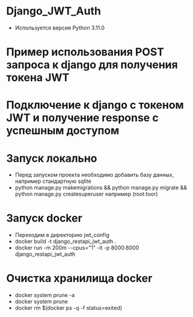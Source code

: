 # Django_JWT_Auth
- Используется версия Python 3.11.0
# Пример использования POST запроса к django для получения токена JWT

# Подключение к django с токеном JWT и получение response с успешным доступом

# Запуск локально
- Перед запуском проекта необходимо добавить базу данных, например стандартную sqlite
- python manage.py makemigrations && python manage.py migrate && python manage.py createsuperuser например (root:toor)
# Запуск docker
- Переходим в директорию jwt_config
- docker build -t django_restapi_jwt_auth .
- docker run -m 200m --cpus="1" -it -p 8000:8000 django_restapi_jwt_auth
# Очистка хранилища docker
- docker system prune -a
- docker system prune
- docker rm $(docker ps -q -f status=exited)
